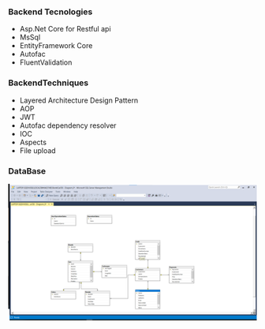 ### Backend Tecnologies

- Asp.Net Core for Restful api
- MsSql
- EntityFramework Core
- Autofac
- FluentValidation

### BackendTechniques
- Layered Architecture Design Pattern
- AOP
- JWT
- Autofac dependency resolver
- IOC
- Aspects
- File upload

### DataBase

<img src="https://github.com/esrasnck/carRentalFrontendv2/blob/main/Proje%20Resimleri/DataBaseDesign.png" />

